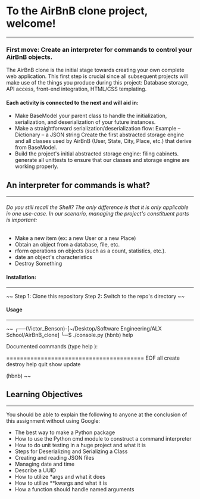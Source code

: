 # To the AirBnB clone project, welcome!
---

### First move: Create an interpreter for commands to control your AirBnB objects.
The AirBnB clone is the initial stage towards creating your own complete web application. This first step is crucial since all subsequent projects will make use of the things you produce during this project: Database storage, API access, front-end integration, HTML/CSS templating.

#### Each activity is connected to the next and will aid in:
- Make BaseModel your parent class to handle the initialization, serialization, and deserialization of your future instances.
- Make a straightforward serialization/deserialization flow: Example – Dictionary – a JSON string Create the first abstracted storage engine and all classes used by AirBnB (User, State, City, Place, etc.) that derive from BaseModel.
- Build the project's initial abstracted storage engine: filing cabinets.
generate all unittests to ensure that our classes and storage engine are working properly.

## An interpreter for commands is what?
---
###### Do you still recall the Shell? The only difference is that it is only applicable in one use-case. In our scenario, managing the project's constituent parts is important:

- Make a new item (ex: a new User or a new Place)
- Obtain an object from a database, file, etc.
- rform operations on objects (such as a count, statistics, etc.).
- date an object's characteristics
- Destroy Something 

#### Installation:
---
~~
Step 1: Clone this repository 
Step 2: Switch to the repo's directory 
~~

#### Usage
---

~~ ┌──(Victor_Benson)-[~/Desktop/Software Engineering/ALX School/AirBnB_clone]
└─$ ./console.py
(hbnb) help

Documented commands (type help <topic>):

========================================
EOF all create destroy help quit show update 

(hbnb)
~~

## Learning Objectives 
---
You should be able to explain the following to anyone at the conclusion of this assignment without using Google:

- The best way to make a Python package
- How to use the Python cmd module to construct a command interpreter
- How to do unit testing in a huge project and what it is
- Steps for Deserializing and Serializing a Class
- Creating and reading JSON files
- Managing date and time
- Describe a UUID
- How to utilize *args and what it does
- How to utilize **kwargs and what it is
- How a function should handle named arguments
